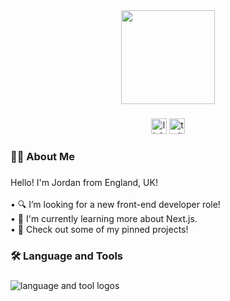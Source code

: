 <div align="center">
  <img height="150" src="https://i.imgur.com/QHpKhn9.png"  />
</div>

###

<div align="center">
  <a href="https://www.linkedin.com/in/jordnb/"><img src="https://img.shields.io/static/v1?message=LinkedIn&logo=linkedin&label=&color=0077B5&logoColor=white&labelColor=&style=for-the-badge" height="25" alt="linkedin logo"  /></a>
  <a href="https://www.twitter.com/wosps"><img src="https://img.shields.io/static/v1?message=Twitter&logo=twitter&label=&color=1DA1F2&logoColor=white&labelColor=&style=for-the-badge" height="25" alt="twitter logo"  /></a>
</div>

###

<h3 align="left">👩‍💻  About Me</h3>

###

<p align="left">Hello! I'm Jordan from England, UK!<br><br>• 🔍 I’m looking for a new front-end developer role!<br>• 📖 I'm currently learning more about Next.js.<br>• 📌 Check out some of my pinned projects!</p>

###

<h3 align="left">🛠 Language and Tools</h3>

###

<div align="">
  <img src="https://skillicons.dev/icons?i=,html,css,js,nextjs,react,md,nodejs,vscode" alt="language and tool logos"  />
</div>

###
